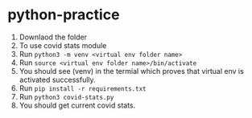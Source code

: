 # python-practice

1. Downlaod the folder
2. To use covid stats module
  1. Run `python3 -m venv <virtual env folder name>`
  2. Run `source <virtual env folder name>/bin/activate` 
  3. You should see (venv) in the termial which proves that virtual env is activated successfully.
  4. Run `pip install -r requirements.txt` 
  5. Run `python3 covid-stats.py`
  6. You should get current covid stats.
          



